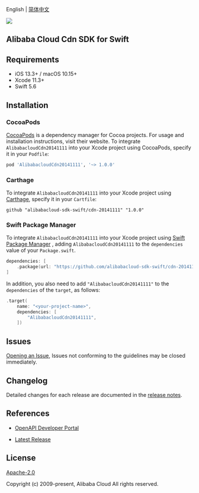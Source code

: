 English | [简体中文](README-CN.md)

![](https://aliyunsdk-pages.alicdn.com/icons/AlibabaCloud.svg)

## Alibaba Cloud Cdn SDK for Swift

## Requirements

- iOS 13.3+ / macOS 10.15+
- Xcode 11.3+
- Swift 5.6

## Installation

### CocoaPods

[CocoaPods](https://cocoapods.org) is a dependency manager for Cocoa projects. For usage and installation instructions, visit their website. To integrate `AlibabacloudCdn20141111` into your Xcode project using CocoaPods, specify it in your `Podfile`:

```ruby
pod 'AlibabacloudCdn20141111', '~> 1.0.0'
```

### Carthage

To integrate `AlibabacloudCdn20141111` into your Xcode project using [Carthage](https://github.com/Carthage/Carthage), specify it in your `Cartfile`:

```ogdl
github "alibabacloud-sdk-swift/cdn-20141111" "1.0.0"
```

### Swift Package Manager

To integrate `AlibabacloudCdn20141111` into your Xcode project using [Swift Package Manager](https://swift.org/package-manager/) , adding `AlibabacloudCdn20141111` to the `dependencies` value of your `Package.swift`.

```swift
dependencies: [
    .package(url: "https://github.com/alibabacloud-sdk-swift/cdn-20141111.git", from: "1.0.0")
]
```

In addition, you also need to add `"AlibabacloudCdn20141111"` to the `dependencies` of the `target`, as follows:

```swift
.target(
    name: "<your-project-name>",
    dependencies: [
        "AlibabacloudCdn20141111",
    ])
```

## Issues

[Opening an Issue](https://github.com/alibabacloud-sdk-swift/cdn-20141111/issues/new), Issues not conforming to the guidelines may be closed immediately.

## Changelog

Detailed changes for each release are documented in the [release notes](./ChangeLog.txt).

## References

* [OpenAPI Developer Portal](https://next.api.alibabacloud.com/home)
- [Latest Release](https://github.com/alibabacloud-sdk-swift/cdn-20141111)

## License

[Apache-2.0](http://www.apache.org/licenses/LICENSE-2.0)

Copyright (c) 2009-present, Alibaba Cloud All rights reserved.
